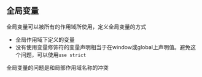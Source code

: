 ## 全局变量
全局变量可以被所有的作用域所使用，定义全局变量的方式
  * 全局作用域下定义的变量
  * 没有使用变量修饰符的变量声明相当于在window或global上声明值。避免这个问题，可以使用`use strict`

全局变量的问题是和局部作用域名称的冲突